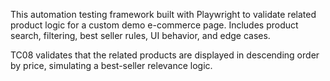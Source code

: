 This automation testing framework built with Playwright to validate related product logic for a custom demo e-commerce page. Includes product search, filtering, best seller rules, UI behavior, and edge cases.

TC08 validates that the related products are displayed in descending order by price, simulating a best-seller relevance logic.